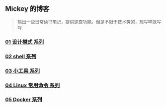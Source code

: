 ## Mickey 的博客

> 输出一些日常读书笔记，提供速查功能。但是不限于技术类的，想写咩就写咩

### [01 设计模式 系列](/articles/01设计模式/README.md)

### [02 shell 系列](/articles/02shell/README.md)

### [03 小工具 系列](/articles/03小工具/README.md)

### [04 Linux 常用命令 系列](/articles/04Linux命令/README.md)

### [05 Docker 系列](/articles/05Docker/README.md)


